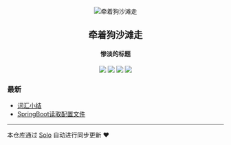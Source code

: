 <p align="center"><img alt="牵着狗沙滩走" src="https://static.b3log.org/images/brand/solo-32.png"></p><h2 align="center">
牵着狗沙滩走
</h2>

<h4 align="center">惨淡的标题</h4>
<p align="center"><a title="牵着狗沙滩走" target="_blank" href="https://github.com/Joshxubo/solo-blog"><img src="https://img.shields.io/github/last-commit/Joshxubo/solo-blog.svg?style=flat-square&color=FF9900"></a>
<a title="GitHub repo size in bytes" target="_blank" href="https://github.com/Joshxubo/solo-blog"><img src="https://img.shields.io/github/repo-size/Joshxubo/solo-blog.svg?style=flat-square"></a>
<a title="Solo Version" target="_blank" href="https://github.com/b3log/solo/releases"><img src="https://img.shields.io/badge/solo-3.6.3-f1e05a.svg?style=flat-square&color=blueviolet"></a>
<a title="Hits" target="_blank" href="https://github.com/b3log/hits"><img src="https://hits.b3log.org/Joshxubo/solo-blog.svg"></a></p>

### 最新

* [词汇小结](http://www.luxiaoya.work:8081/articles/2019/10/10/1570669810030.html)
* [SpringBoot读取配置文件](http://www.luxiaoya.work:8081/articles/2019/10/09/1570616336563.html)



---

本仓库通过 [Solo](https://github.com/b3log/solo) 自动进行同步更新 ❤️ 